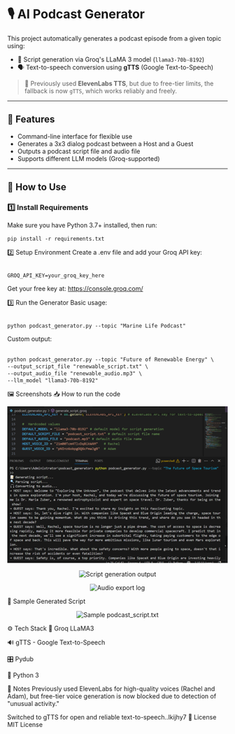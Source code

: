 # 🎙️ AI Podcast Generator

This project automatically generates a podcast episode from a given topic using:

- 💬 Script generation via Groq's LLaMA 3 model (`llama3-70b-8192`)
- 🗣️ Text-to-speech conversion using **gTTS** (Google Text-to-Speech)

> 🧠 Previously used **ElevenLabs TTS**, but due to free-tier limits, the fallback is now `gTTS`, which works reliably and freely.

---

## 📌 Features

- Command-line interface for flexible use
- Generates a 3x3 dialog podcast between a Host and a Guest
- Outputs a podcast script file and audio file
- Supports different LLM models (Groq-supported)

---

## 🚀 How to Use

### 1️⃣ Install Requirements

Make sure you have Python 3.7+ installed, then run:

```
pip install -r requirements.txt
```
2️⃣ Setup Environment
Create a .env file and add your Groq API key:
```

GROQ_API_KEY=your_groq_key_here
```
Get your free key at: https://console.groq.com/

3️⃣ Run the Generator
Basic usage:
```

python podcast_generator.py --topic "Marine Life Podcast"
```
Custom output:
```

python podcast_generator.py --topic "Future of Renewable Energy" \
--output_script_file "renewable_script.txt" \
--output_audio_file "renewable_audio.mp3" \
--llm_model "llama3-70b-8192"
```
🖼️ Screenshots
📥 How to run the code
<p align="center"> <img src="images/p-1.PNG" width="600" alt="Running command example"> </p> <p align="center"> <img src="images/p2.PNG" width="600" alt="Script generation output"> </p> <p align="center"> <img src="images/p4.PNG" width="600" alt="Audio export log"> </p>
📜 Sample Generated Script
<p align="center"> <img src="images/p3.PNG" width="600" alt="Sample podcast_script.txt"> </p>
⚙️ Tech Stack
🧠 Groq LLaMA3

🔊 gTTS - Google Text-to-Speech

🎛️ Pydub

🐍 Python 3

📌 Notes
Previously used ElevenLabs for high-quality voices (Rachel and Adam), but free-tier voice generation is now blocked due to detection of "unusual activity."

Switched to gTTS for open and reliable text-to-speech..lkijhy7
📄 License
MIT License
